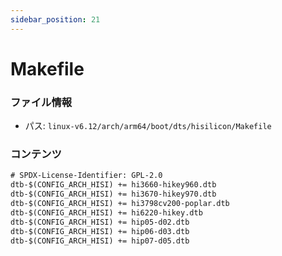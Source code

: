 ```yaml
---
sidebar_position: 21
---
```

# Makefile

### ファイル情報

- パス: `linux-v6.12/arch/arm64/boot/dts/hisilicon/Makefile`

### コンテンツ

```txt
# SPDX-License-Identifier: GPL-2.0
dtb-$(CONFIG_ARCH_HISI) += hi3660-hikey960.dtb
dtb-$(CONFIG_ARCH_HISI) += hi3670-hikey970.dtb
dtb-$(CONFIG_ARCH_HISI) += hi3798cv200-poplar.dtb
dtb-$(CONFIG_ARCH_HISI) += hi6220-hikey.dtb
dtb-$(CONFIG_ARCH_HISI) += hip05-d02.dtb
dtb-$(CONFIG_ARCH_HISI) += hip06-d03.dtb
dtb-$(CONFIG_ARCH_HISI) += hip07-d05.dtb

```
